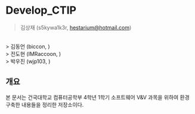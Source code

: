 # Develop_CTIP
> 김상재 (s5kywa1k3r, hestarium@hotmail.com)
<br>
> 김동언 (biccon, )
<br>
> 전도현 (IMRaccoon, )
<br>
> 박우진 (wjp103, )

## 개요
본 문서는 건국대학교 컴퓨터공학부 4학년 1학기 소프트웨어 V&V 과목을 위하여 환경 구축한 내용들을 정리한 저장소이다.